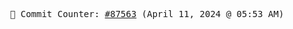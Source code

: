 <p align="center">
    <samp>
        📮 Commit Counter: <a href="https://github.com/Javascript-void0/Javascript-void0/commits/main">#87563</a> (April 11, 2024 @ 05:53 AM)
    </samp>
</p>